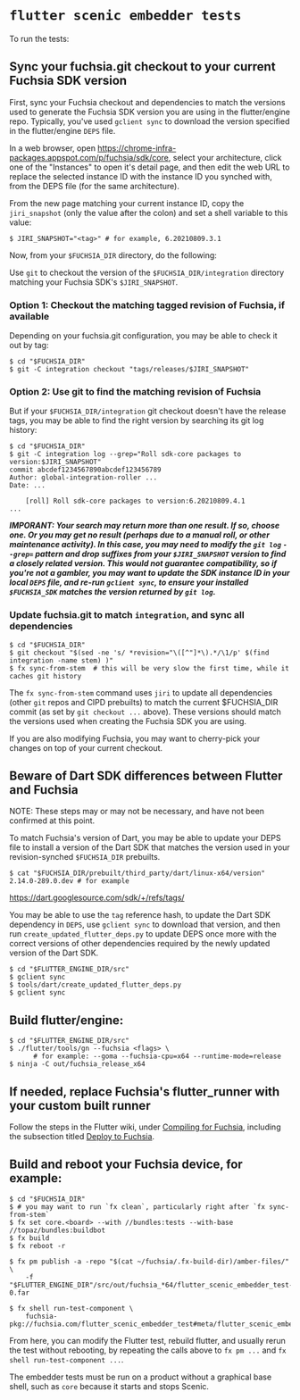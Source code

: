 # `flutter scenic embedder tests`

To run the tests:

## Sync your fuchsia.git checkout to your current Fuchsia SDK version

First, sync your Fuchsia checkout and dependencies to match the versions used
to generate the Fuchsia SDK version you are using in the flutter/engine repo.
Typically, you've used `gclient sync` to download the version specified in the
flutter/engine `DEPS` file.

In a web browser, open
https://chrome-infra-packages.appspot.com/p/fuchsia/sdk/core, select your
architecture, click one of the "Instances" to open it's detail page, and then
edit the web URL to replace the selected instance ID with the instance ID you
synched with, from the DEPS file (for the same architecture).

<!-- TODO(richkadel): after any flutter_update, it would be nice if we could
warn the user if DEPS was updated after a recent roll of a newer Fuchsia SDK?
-->

From the new page matching your current instance ID, copy the `jiri_snapshot`
(only the value after the colon) and set a shell variable to this value:

```shell
$ JIRI_SNAPSHOT="<tag>" # for example, 6.20210809.3.1
```

Now, from your `$FUCHSIA_DIR` directory, do the following:

Use `git` to checkout the version of the `$FUCHSIA_DIR/integration` directory
matching your Fuchsia SDK's `$JIRI_SNAPSHOT`.

### Option 1: Checkout the matching tagged revision of Fuchsia, if available

Depending on your fuchsia.git configuration, you may be able to check it out by
tag:

```shell
$ cd "$FUCHSIA_DIR"
$ git -C integration checkout "tags/releases/$JIRI_SNAPSHOT"
```

### Option 2: Use git to find the matching revision of Fuchsia

But if your `$FUCHSIA_DIR/integration` git checkout doesn't have the release
tags, you may be able to find the right version by searching its git log
history:

```shell
$ cd "$FUCHSIA_DIR"
$ git -C integration log --grep="Roll sdk-core packages to version:$JIRI_SNAPSHOT"
commit abcdef1234567890abcdef123456789
Author: global-integration-roller ...
Date: ...

    [roll] Roll sdk-core packages to version:6.20210809.4.1
...
```

***IMPORANT: Your search may return more than one result. If so, choose one. Or
you may get no result (perhaps due to a manual roll, or other maintenance
activity). In this case, you may need to modify the `git log` `--grep=` pattern
and drop suffixes from your `$JIRI_SNAPSHOT` version to find a closely related
version. This would not guarantee compatibility, so if you're not a gambler, you
may want to update the SDK instance ID in your local `DEPS` file, and re-run
`gclient sync`, to ensure your installed `$FUCHSIA_SDK` matches the version
returned by `git log`.***

### Update fuchsia.git to match `integration`, and sync all dependencies

```shell
$ cd "$FUCHSIA_DIR"
$ git checkout "$(sed -ne 's/ *revision="\([^"]*\).*/\1/p' $(find integration -name stem) )"
$ fx sync-from-stem  # this will be very slow the first time, while it caches git history
```

The `fx sync-from-stem` command uses `jiri` to update all dependencies (other
`git` repos and CIPD prebuilts) to match the current $FUCHSIA_DIR commit (as set
by `git checkout ...` above). These versions should match the versions used when
creating the Fuchsia SDK you are using.

If you are also modifying Fuchsia, you may want to cherry-pick your changes on
top of your current checkout.

## Beware of Dart SDK differences between Flutter and Fuchsia

NOTE: These steps may or may not be necessary, and have not been confirmed
at this point.

To match Fuchsia's version of Dart, you may be able to update your DEPS file to
install a version of the Dart SDK that matches the version used in your
revision-synched `$FUCHSIA_DIR` prebuilts.

```shell
$ cat "$FUCHSIA_DIR/prebuilt/third_party/dart/linux-x64/version"
2.14.0-289.0.dev # for example
```

https://dart.googlesource.com/sdk/+/refs/tags/<the version tag from above>

You may be able to use the `tag` reference hash, to update the Dart SDK
dependency in `DEPS`, use `gclient sync` to download that version, and then
run `create_updated_flutter_deps.py` to update DEPS once more with the correct
versions of other dependencies required by the newly updated version of the
Dart SDK.

```shell
$ cd "$FLUTTER_ENGINE_DIR/src"
$ gclient sync
$ tools/dart/create_updated_flutter_deps.py
$ gclient sync
```

## Build flutter/engine:

```shell
$ cd "$FLUTTER_ENGINE_DIR/src"
$ ./flutter/tools/gn --fuchsia <flags> \
      # for example: --goma --fuchsia-cpu=x64 --runtime-mode=release
$ ninja -C out/fuchsia_release_x64
```

## If needed, replace Fuchsia's flutter_runner with your custom built runner

Follow the steps in the Flutter wiki, under
[Compiling for Fuchsia](https://github.com/flutter/flutter/wiki/Compiling-the-engine#compiling-for-fuchsia),
including the subsection titled
[Deploy to Fuchsia](https://github.com/flutter/flutter/wiki/Compiling-the-engine#deploy-to-fuchsia).

## Build and reboot your Fuchsia device, for example:

```shell
$ cd "$FUCHSIA_DIR"
$ # you may want to run `fx clean`, particularly right after `fx sync-from-stem`
$ fx set core.<board> --with //bundles:tests --with-base //topaz/bundles:buildbot
$ fx build
$ fx reboot -r

$ fx pm publish -a -repo "$(cat ~/fuchsia/.fx-build-dir)/amber-files/" \
    -f "$FLUTTER_ENGINE_DIR"/src/out/fuchsia_*64/flutter_scenic_embedder_test-0.far

$ fx shell run-test-component \
    fuchsia-pkg://fuchsia.com/flutter_scenic_embedder_test#meta/flutter_scenic_embedder_test.cmx
```

From here, you can modify the Flutter test, rebuild flutter, and usually rerun the test without
rebooting, by repeating the calls above to `fx pm ...` and `fx shell run-test-component ...`.

The embedder tests must be run on a product without a graphical base shell,
such as `core` because it starts and stops Scenic.
